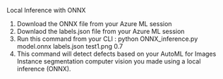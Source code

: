 Local Inference with ONNX

1. Download the ONNX file from your Azure ML session
2. Downlaod the labels.json file from your Azure ML session
3. Run this command from your CLI :  python ONNX_inference.py model.onnx labels.json test1.png 0.7
4. This command will detect defects based on your AutoML for Images Instance segmentation computer vision you made using a local inference (ONNX).
